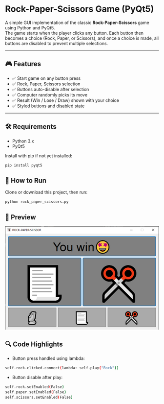 # Rock-Paper-Scissors Game (PyQt5)

A simple GUI implementation of the classic **Rock-Paper-Scissors** game using Python and PyQt5.  
The game starts when the player clicks any button. Each button then becomes a choice (Rock, Paper, or Scissors), and once a choice is made, all buttons are disabled to prevent multiple selections.

---

## 🎮 Features

- ✅ Start game on any button press
- ✅ Rock, Paper, Scissors selection
- ✅ Buttons auto-disable after selection
- ✅ Computer randomly picks its move
- ✅ Result (Win / Lose / Draw) shown with your choice
- ✅ Styled buttons and disabled state

---

## 🛠️ Requirements

- Python 3.x
- PyQt5

Install with pip if not yet installed:

```bash
pip install pyqt5
```
## 🚀 How to Run

Clone or download this project, then run:
```bash
python rock_paper_scissors.py
```
## 📸 Preview
![Screenshot](assets/Screenshot.png)
## 🔍 Code Highlights

- Button press handled using lambda:
```bash
self.rock.clicked.connect(lambda: self.play("Rock"))
```
- Button disable after play:
```bash
self.rock.setEnabled(False)
self.paper.setEnabled(False)
self.scissors.setEnabled(False)
```










